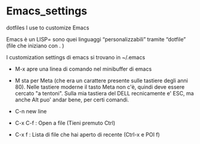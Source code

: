 # Emacs_settings
dotfiles I use to customize Emacs

Emacs è un LISP= sono quei linguaggi “personalizzabili” tramite “dotfile” (file che iniziano con . )

I customization settings di emacs si trovano in ~/.emacs

* M-x apre una linea di comando nel minibuffer di emacs

* M sta per Meta (che era un carattere presente sulle tastiere degli anni 80). Nelle tastiere moderne il tasto Meta non c'è, quindi deve essere cercato "a tentoni". Sulla mia tastiera del DELL recnicamente e' ESC, ma anche Alt puo' andar bene, per certi comandi. 

* C-n new line
* C-x C-f : Open a file (Tieni premuto Ctrl)
* C-x f : Lista di file che hai aperto di recente (Ctrl-x e POI f)
